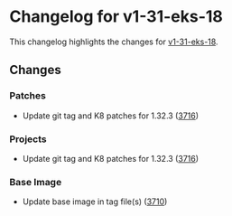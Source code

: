# Changelog for v1-31-eks-18

This changelog highlights the changes for [v1-31-eks-18](https://github.com/aws/eks-distro/tree/v1-31-eks-18).

## Changes

### Patches
* Update git tag and K8 patches for 1.32.3 ([3716](https://github.com/aws/eks-distro/pull/3716))

### Projects
* Update git tag and K8 patches for 1.32.3 ([3716](https://github.com/aws/eks-distro/pull/3716))

### Base Image
* Update base image in tag file(s) ([3710](https://github.com/aws/eks-distro/pull/3710))


